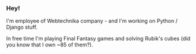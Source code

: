 ### Hey!

I'm employee of Webtechnika company - and I'm working on Python / Django stuff.

In free time I'm playing Final Fantasy games and solving Rubik's cubes (did you know that I own ~85 of them?).
